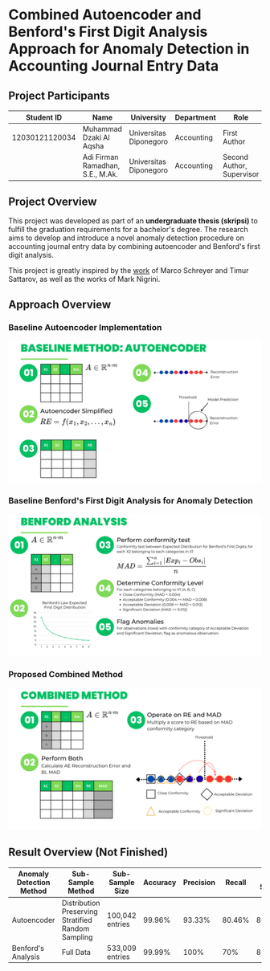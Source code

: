 # Combined Autoencoder and Benford's First Digit Analysis Approach for Anomaly Detection in Accounting Journal Entry Data

## Project Participants
| Student ID     | Name                             | University                         | Department | Role                      |
|----------------|--------------------------------- |------------------------------------|------------| ------------------------- |
| 12030121120034 | Muhammad Dzaki Al Aqsha          | Universitas Diponegoro             | Accounting | First Author              |
|                | Adi Firman Ramadhan, S.E., M.Ak. | Universitas Diponegoro             | Accounting | Second Author, Supervisor |

## Project Overview
This project was developed as part of an **undergraduate thesis (skripsi)** to fulfill the graduation requirements for a bachelor's degree. The research aims to develop and introduce a novel anomaly detection procedure on accounting journal entry data by combining autoencoder and Benford's first digit analysis.

This project is greatly inspired by the [work](https://github.com/GitiHubi/deepAI) of Marco Schreyer and Timur Sattarov, as well as the works of Mark Nigrini.

## Approach Overview
### Baseline Autoencoder Implementation
![Baseline Implementation](images/Skripsi_Viz_1.png)

### Baseline Benford's First Digit Analysis for Anomaly Detection
![Baseline Implementation](images/Skripsi_Viz_2.png)

### Proposed Combined Method
![Proposed Method](images/Skripsi_Viz_3.png)

## Result Overview (Not Finished)
| Anomaly Detection Method | Sub-Sample Method | Sub-Sample Size | Accuracy | Precision | Recall | F1-Score |
| ------------------------ | ----------------- | --------------- | ----------- | ----------- | ----------- | ----------- |
| Autoencoder | Distribution Preserving Stratified Random Sampling | 100,042 entries | 99.96% | 93.33% | 80.46% | 86.42% |
| Benford's Analysis | Full Data | 533,009 entries | 99.99% | 100% | 70% | 82.35% |
